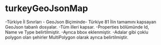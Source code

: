 # turkeyGeoJsonMap
-Türkiye İl Sınırları - GeoJson Biçiminde-
Türkiye 81 İlin tamamını kapsayan GeoJson tabanlı dosyalar.
-Tüm illeri kapsar.
-Properties bölümünde Id, Name ve Type belirtilmiştir.
-Ayrıca bbox eklenmiştir. 
-Adalar gibi çoklu polygon olan şehirler MultiPolygon olarak ayrıca belirtilmiştir.
